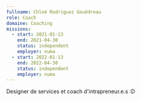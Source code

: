 ```yaml
---
fullname: Chloé Rodriguez Gouëdreau
role: Coach
domaine: Coaching
missions:
  - start: 2021-01-13
    end: 2021-04-30
    status: independent
    employer: numa
  - start: 2022-01-13
    end: 2022-04-30
    status: independent
    employer: numa
---
```


Designer de services et coach d'intrapreneur.e.s :D
